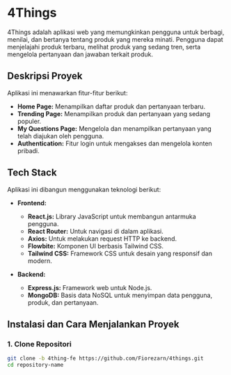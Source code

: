 # 4Things

4Things adalah aplikasi web yang memungkinkan pengguna untuk berbagi, menilai, dan bertanya tentang produk yang mereka minati. Pengguna dapat menjelajahi produk terbaru, melihat produk yang sedang tren, serta mengelola pertanyaan dan jawaban terkait produk.

## Deskripsi Proyek

Aplikasi ini menawarkan fitur-fitur berikut:

- **Home Page:** Menampilkan daftar produk dan pertanyaan terbaru.
- **Trending Page:** Menampilkan produk dan pertanyaan yang sedang populer.
- **My Questions Page:** Mengelola dan menampilkan pertanyaan yang telah diajukan oleh pengguna.
- **Authentication:** Fitur login untuk mengakses dan mengelola konten pribadi.

## Tech Stack

Aplikasi ini dibangun menggunakan teknologi berikut:

- **Frontend:**

  - **React.js:** Library JavaScript untuk membangun antarmuka pengguna.
  - **React Router:** Untuk navigasi di dalam aplikasi.
  - **Axios:** Untuk melakukan request HTTP ke backend.
  - **Flowbite:** Komponen UI berbasis Tailwind CSS.
  - **Tailwind CSS:** Framework CSS untuk desain yang responsif dan modern.

- **Backend:**
  - **Express.js:** Framework web untuk Node.js.
  - **MongoDB:** Basis data NoSQL untuk menyimpan data pengguna, produk, dan pertanyaan.

## Instalasi dan Cara Menjalankan Proyek

### 1. Clone Repositori

```bash
git clone -b 4thing-fe https://github.com/Fiorezarn/4things.git
cd repository-name
```

